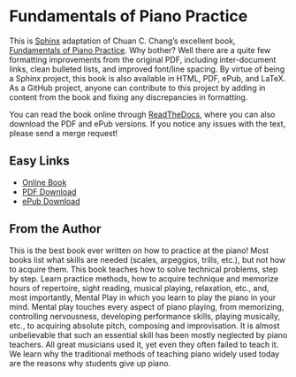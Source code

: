 # Fundamentals of Piano Practice

This is [Sphinx](http://sphinx-doc.org/) adaptation of Chuan C. Chang’s
excellent book, [Fundamentals of Piano Practice](http://pianopractice.org/).
Why bother? Well there are a quite few formatting improvements from the
original PDF, including inter-document links, clean bulleted lists, and
improved font/line spacing. By virtue of being a Sphinx project, this book is
also available in HTML, PDF, ePub, and LaTeX. As a GitHub project, anyone can
contribute to this project by adding in content from the book and fixing any
discrepancies in formatting.

You can read the book online through [ReadTheDocs](http://readthedocs.org/),
where you can also download the PDF and ePub versions. If you notice any
issues with the text, please send a merge request!

## Easy Links

* [Online Book](http://fundamentals-of-piano-practice.readthedocs.org/en/latest/index.html)
* [PDF Download](https://media.readthedocs.org/pdf/fundamentals-of-piano-practice/latest/fundamentals-of-piano-practice.pdf)
* [ePub Download](https://media.readthedocs.org/epub/fundamentals-of-piano-practice/latest/fundamentals-of-piano-practice.epub)

## From the Author

This is the best book ever written on how to practice at the piano! Most books
list what skills are needed (scales, arpeggios, trills, etc.), but not how to
acquire them. This book teaches how to solve technical problems, step by step.
Learn practice methods, how to acquire technique and memorize hours of
repertoire, sight reading, musical playing, relaxation, etc., and, most
importantly, Mental Play in which you learn to play the piano in your mind.
Mental play touches every aspect of piano playing, from memorizing, controlling
nervousness, developing performance skills, playing musically, etc., to
acquiring absolute pitch, composing and improvisation. It is almost
unbelievable that such an essential skill has been mostly neglected by piano
teachers. All great musicians used it, yet even they often failed to teach it.
We learn why the traditional methods of teaching piano widely used today are
the reasons why students give up piano.
